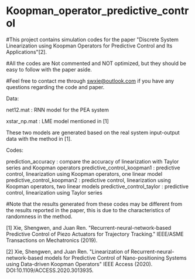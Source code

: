 # Koopman_operator_predictive_control
#This project contains simulation codes for the paper "Discrete System Linearization using Koopman Operators for Predictive Control and Its Applications"[2].

#All the codes are Not commented and NOT optimized, but they should be easy to follow with the paper aside.

#Feel free to contact me through swxie@outlook.com if you have any questions regarding the code and paper.

Data:

net12.mat    :   RNN model for the PEA system

xstar_np.mat   : LME model mentioned in [1]

These two models are generated based on the real system input-output data with the method in [1].

Codes:

prediction_accuracy  : compare the accuracy of linearization with Taylor series and Koopman operators
predictive_control_koopman1  : predictive control, linearization using Koopman operators, one linear model 
predictive_control_koopman2  : predictive control, linearization using Koopman operators, two linear models 
predictive_control_taylor    : predictive control, linearization using Taylor series 

#Note that the results generated from these codes may be different from the results reported in the paper, this is due to the characteristics of randomness in the method.


[1] Xie, Shengwen, and Juan Ren. "Recurrent-neural-network-based Predictive Control of Piezo Actuators for Trajectory Tracking." IEEE/ASME Transactions on Mechatronics (2019).

[2] Xie, Shengwen, and Juan Ren. "Linearization of Recurrent-neural-network-based models for Predictive Control of Nano-positioning Systems using Data-driven Koopman Operators" IEEE Access (2020). DOI:10.1109/ACCESS.2020.3013935.
